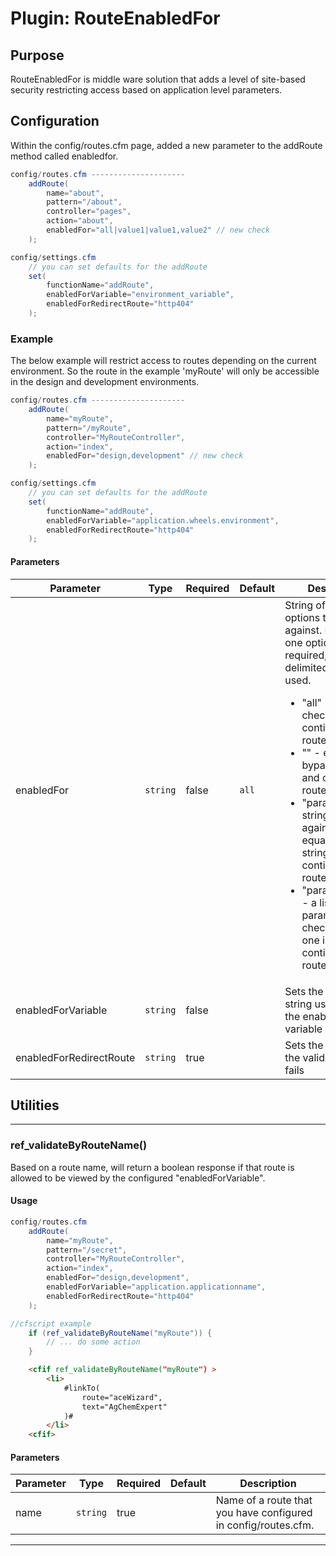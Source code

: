 # Plugin: RouteEnabledFor

## Purpose

RouteEnabledFor is middle ware solution that adds a level of site-based security restricting access based on application level parameters.

## Configuration

Within the config/routes.cfm page, added a new parameter to the addRoute method called enabledfor.

```java
config/routes.cfm ---------------------
    addRoute(
        name="about",
        pattern="/about",
        controller="pages",
        action="about",
        enabledFor="all|value1|value1,value2" // new check
    );
```

```java
config/settings.cfm
    // you can set defaults for the addRoute
    set(
        functionName="addRoute",
        enabledForVariable="environment_variable",
        enabledForRedirectRoute="http404"
    );
```

### Example
The below example will restrict access to routes depending on the current environment. So the route in the example 'myRoute' will only be accessible in the design and development environments.


```java
config/routes.cfm ---------------------
    addRoute(
        name="myRoute",
        pattern="/myRoute",
        controller="MyRouteController",
        action="index",
        enabledFor="design,development" // new check
    );
```

```java
config/settings.cfm
    // you can set defaults for the addRoute
    set(
        functionName="addRoute",
        enabledForVariable="application.wheels.environment",
        enabledForRedirectRoute="http404"
    );
```
#### Parameters
Parameter | Type | Required | Default | Description
--- | --- | --- | --- | ---
enabledFor | `string` | false | `all` | String of possible options to check against. If more than one option is required, a comma delimited list can be used. <ul><li>"all" - bypasses check and continues to routed page</li><li>"" - empty string, bypasses check and continues to routed page</li><li>"param1" - a string to compare against, if it is equal to the string, it will continue to the routes page</li><li>"param1,param2" - a list of parameters to check against, if one is found it will continue to the routes page</li></ul>
enabledForVariable | `string` | false |  | Sets the comparative string used against the enabledFor variable
enabledForRedirectRoute | `string` | true | | Sets the route used if the validation check fails


## Utilities

-----
### ref_validateByRouteName()
Based on a route name, will return a boolean response if that route is allowed to be viewed by the configured "enabledForVariable".

#### Usage
```java
config/routes.cfm
    addRoute(
        name="myRoute",
        pattern="/secret",
        controller="MyRouteController",
        action="index",
        enabledFor="design,development",
        enabledForVariable="application.applicationname",
        enabledForRedirectRoute="http404"
    );
```

```java
//cfscript example
    if (ref_validateByRouteName("myRoute")) {
        // ... do some action
    }
```

```html
    <cfif ref_validateByRouteName("myRoute") >
        <li>
            #linkTo(
                route="aceWizard",
                text="AgChemExpert"
            )#
        </li>
    <cfif>
```

#### Parameters
Parameter | Type | Required | Default | Description
--- | --- | --- | --- | ---
name | `string` | true |  | Name of a route that you have configured in config/routes.cfm.
----
